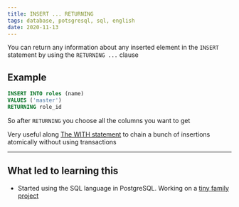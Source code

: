 ```yaml
---
title: INSERT ... RETURNING
tags: database, potsgresql, sql, english
date: 2020-11-13
---
```


You can return any information about any inserted element in the `INSERT` statement by using the `RETURNING ...` clause

## Example

```sql
INSERT INTO roles (name)
VALUES ('master')
RETURNING role_id
```

So after `RETURNING` you choose all the columns you want to get

Very useful along [The WITH statement](The%20WITH%20statement.md) to chain a bunch of insertions atomically without using transactions

---

## What led to learning this

- Started using the SQL language in PostgreSQL. Working on a [tiny family project](https://github.com/taionca/taionca/)
